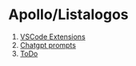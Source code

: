 # Apollo/Listalogos

1. [VSCode Extensions](file001.md)
2. [Chatgpt prompts](file002.md)
3. [ToDo](file003.md)
